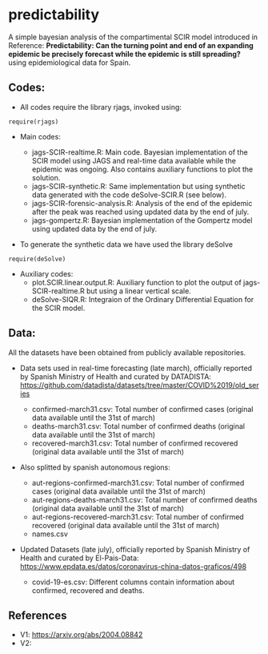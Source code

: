 # predictability
A simple bayesian analysis of the compartimental SCIR model introduced in Reference: **Predictability: Can the turning point and end of an expanding epidemic be precisely forecast while the epidemic is still spreading?** using epidemiological data for Spain.
## Codes:
- All codes require the library rjags, invoked using: 
```{r}
require(rjags)
```
- Main codes:
  + jags-SCIR-realtime.R: Main code. Bayesian implementation of the SCIR model using JAGS and real-time data available while the epidemic was ongoing. Also contains auxiliary functions to plot the solution. 
  + jags-SCIR-synthetic.R: Same implementation but using synthetic data generated with the code deSolve-SCIR.R (see below).
  + jags-SCIR-forensic-analysis.R: Analysis of the end of the epidemic after the peak was reached using updated data by the end of july.
  + jags-gompertz.R: Bayesian implementation of the Gompertz model using updated data by the end of july.
 
- To generate the synthetic data we have used the library deSolve
```{r}
require(deSolve)
```
- Auxiliary codes:
  + plot.SCIR.linear.output.R: Auxiliary function to plot the output of jags-SCIR-realtime.R but using a linear vertical scale.
  + deSolve-SIQR.R: Integraion of the Ordinary Differential Equation for the SCIR model.


## Data:
All the datasets have been obtained from publicly available repositories. 
- Data sets used in real-time forecasting (late march), officially reported by Spanish Ministry of Health and curated by DATADISTA: 
https://github.com/datadista/datasets/tree/master/COVID%2019/old_series
  + confirmed-march31.csv: Total number of confirmed cases (original data available until the 31st of march)
  + deaths-march31.csv: Total number of confirmed deaths (original data available until the 31st of march)
  + recovered-march31.csv: Total number of confirmed recovered (original data available until the 31st of march)


- Also splitted by spanish autonomous regions:
  + aut-regions-confirmed-march31.csv: Total number of confirmed cases (original data available until the 31st of march)
  + aut-regions-deaths-march31.csv: Total number of confirmed deaths (original data available until the 31st of march)
  + aut-regions-recovered-march31.csv: Total number of confirmed recovered (original data available until the 31st of march)
  + names.csv


- Updated Datasets (late july), officially reported by Spanish Ministry of Health and curated by El-Pais-Data:
https://www.epdata.es/datos/coronavirus-china-datos-graficos/498
  + covid-19-es.csv: Different columns contain information about confirmed, recovered and deaths.

## References
- V1: https://arxiv.org/abs/2004.08842
- V2: 
